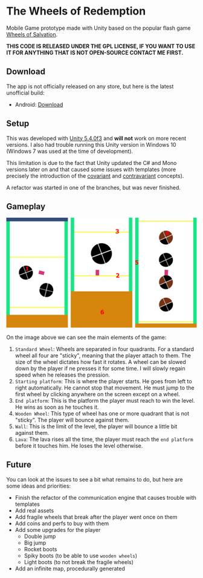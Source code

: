 # The Wheels of Redemption

Mobile Game prototype made with Unity based on the popular flash game [Wheels of Salvation](https://www.miniclip.com/games/wheels-of-salvation/).

**THIS CODE IS RELEASED UNDER THE GPL LICENSE, IF YOU WANT TO USE IT FOR ANYTHING THAT IS NOT OPEN-SOURCE CONTACT ME FIRST.**

## Download
The app is not officially released on any store, but here is the latest unofficial build:
- Android: [Download](https://github.com/Sytten/WheelsRedemption/releases/download/v0.1.0/The.Wheels.of.Redemptions.0.1.0.android.apk)

## Setup
This was developed with [Unity 5.4.0f3](https://unity3d.com/get-unity/download/archive) and **will not** work on more recent versions. I also had trouble running this Unity version in Windows 10 (Windows 7 was used at the time of development).

This limitation is due to the fact that Unity updated the C# and Mono versions later on and that caused some issues with templates (more precisely the introduction of the [covariant](https://docs.microsoft.com/en-us/dotnet/csharp/language-reference/keywords/out-generic-modifier) and [contravariant](https://docs.microsoft.com/en-us/dotnet/csharp/language-reference/keywords/in-generic-modifier) concepts).

A refactor was started in one of the branches, but was never finished.

## Gameplay
![levels](https://raw.githubusercontent.com/Sytten/WheelsRedemption/master/levels.png) 

On the image above we can see the main elements of the game:
1. `Standard Wheel`: Wheels are separated in four quadrants. For a standard wheel all four are "sticky", meaning that the player attach to them. The size of the wheel dictates how fast it rotates. A wheel can be slowed down by the player if ne presses it for some time. I will slowly regain speed when he releases the pression. 
2. `Starting platform`: This is where the player starts. He goes from left to right automatically. He cannot stop that movement. He must jump to the first wheel by clicking anywhere on the screen except on a wheel.
3. `End platform`: This is the platform the player must reach to win the level. He wins as soon as he touches it.
4. `Wooden Wheel`: This type of wheel has one or more quadrant that is not "sticky". The player will bounce against them.
5. `Wall`: This is the limit of the level, the player will bounce a little bit against them.
6. `Lava`: The lava rises all the time, the player must reach the `end platform` before it touches him. He loses the level otherwise.

## Future
You can look at the issues to see a bit what remains to do, but here are some ideas and priorities:
- Finish the refactor of the communication engine that causes trouble with templates
- Add real assets
- Add fragile wheels that break after the player went once on them
- Add coins and perfs to buy with them
- Add some upgrades for the player
  - Double jump
  - Big jump
  - Rocket boots
  - Spiky boots (to be able to use `wooden wheels`)
  - Light boots (to not break the fragile wheels)
- Add an infinite map, procedurally generated
